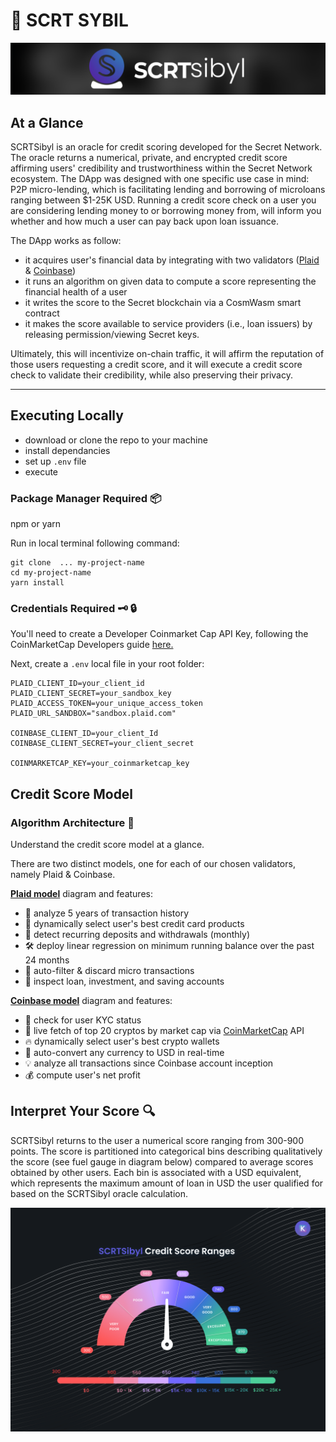 # 🚀 SCRT SYBIL

![scrt sibyl image](./images/logo_horizontal.png)

## At a Glance
SCRTSibyl is an oracle for credit scoring developed for the Secret Network. The oracle returns a numerical, private, and encrypted credit score affirming users' credibility and trustworthiness within the Secret Network ecosystem. The DApp was designed with one specific use case in mind: P2P micro-lending, which is facilitating lending and borrowing of microloans ranging between $1-25K USD. Running a credit score check on a user you are considering lending money to or borrowing money from, will inform you whether and how much a user can pay back upon loan issuance. 

The DApp works as follow: 
 - it acquires user's financial data by integrating with two validators ([Plaid](https://dashboard.plaid.com/overview) & [Coinbase](https://developers.coinbase.com/))
 - it runs an algorithm on given data to compute a score representing the financial health of a user
 - it writes the score to the Secret blockchain via a CosmWasm smart contract
 - it makes the score available to service providers (i.e., loan issuers) by releasing permission/viewing Secret keys. 

Ultimately, this will incentivize on-chain traffic, it will affirm the reputation of those users requesting a credit score, and it will execute a credit score check to validate their credibility, while also preserving their privacy. 

 ---


## Executing Locally 
 * download or clone the repo to your machine
 * install dependancies 
 * set up ```.env``` file 
 * execute 


### Package Manager Required :package:
npm or yarn

Run in local terminal following command:
```
git clone  ... my-project-name
cd my-project-name
yarn install
```


### Credentials Required :old_key: :lock:

You'll need to create a Developer Coinmarket Cap API Key, following the CoinMarketCap Developers guide [here.](https://coinmarketcap.com/api/documentation/v1/#section/Introduction)

Next, create a ```.env``` local file in your root folder: 

```
PLAID_CLIENT_ID=your_client_id
PLAID_CLIENT_SECRET=your_sandbox_key
PLAID_ACCESS_TOKEN=your_unique_access_token
PLAID_URL_SANDBOX="sandbox.plaid.com"

COINBASE_CLIENT_ID=your_client_Id
COINBASE_CLIENT_SECRET=your_client_secret

COINMARKETCAP_KEY=your_coinmarketcap_key
```




## Credit Score Model 

### Algorithm Architecture :page_facing_up:
Understand the credit score model at a glance. 

There are two distinct models, one for each of our chosen validators, namely Plaid & Coinbase.

[**Plaid model**](./images/logic_plaid.png) diagram and features:
- :curling_stone: analyze 5 years of transaction history
- :gem: dynamically select user's best credit card products
- :dart: detect recurring deposits and withdrawals (monthly)
- :hammer_and_wrench: deploy linear regression on minimum running balance over the past 24 months
- :magnet: auto-filter & discard micro transactions
- :pushpin: inspect loan, investment, and saving accounts

[**Coinbase model**](./images/logic_coinbase.png) diagram and features:
- :bell: check for user KYC status
- :key: live fetch of top 20 cryptos by market cap via [CoinMarketCap](https://coinmarketcap.com/) API
- :fire: dynamically select user's best crypto wallets
- :closed_lock_with_key: auto-convert any currency to USD in real-time
- :bulb: analyze all transactions since Coinbase account inception
- :moneybag: compute user's net profit
 
 
  
## Interpret Your Score :mag:

SCRTSibyl returns to the user a numerical score ranging from 300-900 points. The score is partitioned into categorical bins describing qualitatively the score (see fuel gauge in diagram below) compared to average scores obtained by other users. Each bin is associated with a USD equivalent, which represents the maximum amount of loan in USD the user qualified for based on the SCRTSibyl oracle calculation.

![](./images/ranges.png)







